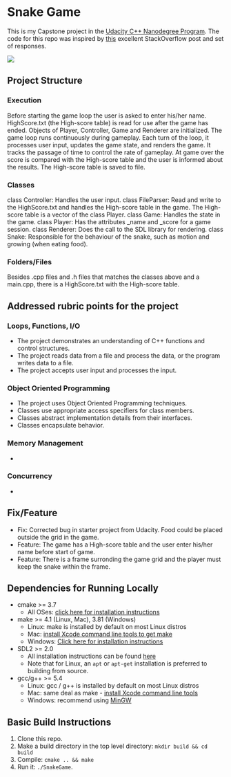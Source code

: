 # Snake Game

This is my Capstone project in the [Udacity C++ Nanodegree Program](https://www.udacity.com/course/c-plus-plus-nanodegree--nd213). The code for this repo was inspired by [this](https://codereview.stackexchange.com/questions/212296/snake-game-in-c-with-sdl) excellent StackOverflow post and set of responses.

<img src="snake_game.gif"/>

## Project Structure
### Execution
Before starting the game loop the user is asked to enter his/her name. HighScore.txt (the High-score table) is read for use after the game has ended. Objects of Player, Controller, Game and Renderer are initialized. 
The game loop runs continuously during gameplay. Each turn of the loop, it processes user input, updates the game state, and renders the game. It tracks the passage of time to control the rate of gameplay.
At game over the score is compared with the High-score table and the user is informed about the results. The High-score table is saved to file.


### Classes
class Controller: Handles the user input.
class FileParser: Read and write to the HighScore.txt and handles the High-score table in the game. The High-score table is a vector of the class Player.
class Game: Handles the state in the game.
class Player: Has the attributes _name and _score for a game session.
class Renderer: Does the call to the SDL library for rendering.
class Snake: Responsible for the behaviour of the snake, such as motion and growing (when eating food).

### Folders/Files
Besides .cpp files and .h files that matches the classes above and a main.cpp, there is a HighScore.txt with the High-score table. 

## Addressed rubric points for the project
### Loops, Functions, I/O
- The project demonstrates an understanding of C++ functions and control structures.
- The project reads data from a file and process the data, or the program writes data to a file.
- The project accepts user input and processes the input.
### Object Oriented Programming
- The project uses Object Oriented Programming techniques.
- Classes use appropriate access specifiers for class members.
- Classes abstract implementation details from their interfaces.
- Classes encapsulate behavior.
### Memory Management
-
### Concurrency
-

## Fix/Feature
- Fix: Corrected bug in starter project from Udacity. Food could be placed outside the grid in the game.
- Feature: The game has a High-score table and the user enter his/her name before start of game.
- Feature: There is a frame surronding the game grid and the player must keep the snake within the frame.

## Dependencies for Running Locally
* cmake >= 3.7
  * All OSes: [click here for installation instructions](https://cmake.org/install/)
* make >= 4.1 (Linux, Mac), 3.81 (Windows)
  * Linux: make is installed by default on most Linux distros
  * Mac: [install Xcode command line tools to get make](https://developer.apple.com/xcode/features/)
  * Windows: [Click here for installation instructions](http://gnuwin32.sourceforge.net/packages/make.htm)
* SDL2 >= 2.0
  * All installation instructions can be found [here](https://wiki.libsdl.org/Installation)
  * Note that for Linux, an `apt` or `apt-get` installation is preferred to building from source.
* gcc/g++ >= 5.4
  * Linux: gcc / g++ is installed by default on most Linux distros
  * Mac: same deal as make - [install Xcode command line tools](https://developer.apple.com/xcode/features/)
  * Windows: recommend using [MinGW](http://www.mingw.org/)

## Basic Build Instructions

1. Clone this repo.
2. Make a build directory in the top level directory: `mkdir build && cd build`
3. Compile: `cmake .. && make`
4. Run it: `./SnakeGame`.